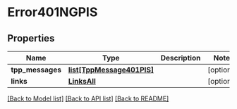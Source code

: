 # Error401NGPIS

## Properties
Name | Type | Description | Notes
------------ | ------------- | ------------- | -------------
**tpp_messages** | [**list[TppMessage401PIS]**](TppMessage401PIS.md) |  | [optional] 
**links** | [**LinksAll**](LinksAll.md) |  | [optional] 

[[Back to Model list]](../README.md#documentation-for-models) [[Back to API list]](../README.md#documentation-for-api-endpoints) [[Back to README]](../README.md)

